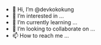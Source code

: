 - 👋 Hi, I’m @devkokokung
- 👀 I’m interested in ...
- 🌱 I’m currently learning ...
- 💞️ I’m looking to collaborate on ...
- 📫 How to reach me ...

<!---
devkokokung/devkokokung is a ✨ special ✨ repository because its `README.md` (this file) appears on your GitHub profile.
You can click the Preview link to take a look at your changes.
--->
